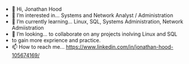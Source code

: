 - 👋 Hi, Jonathan Hood
- 👀 I’m interested in... Systems and Network Analyst / Administration
- 🌱 I’m currently learning... Linux, SQL, Systems Administration, Network Admiistration
- 💞️ I’m looking... to collaborate on any projects inolving Linux and SQL
- to gain more exprience and practice.
- 📫 How to reach me... https://www.linkedin.com/in/jonathan-hood-105674169/

<!---
Lucian-Salem13/Lucian-Salem13 is a ✨ special ✨ repository because its `README.md` (this file) appears on your GitHub profile.
You can click the Preview link to take a look at your changes.
--->
